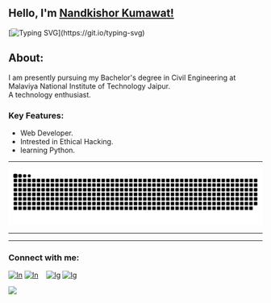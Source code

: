 ## Hello, I'm [Nandkishor Kumawat!](https://www.linkedin.com/in/rohsikdnan) 
<!-- <Image src="https://raw.githubusercontent.com/MartinHeinz/MartinHeinz/master/wave.gif" width="30px">  -->
[![Typing SVG](https://readme-typing-svg.herokuapp.com?size=25&color=1A9AF7&lines=I'm+a+beginner+in+AIML.;Competitive+Coder.)](https://git.io/typing-svg)
    

## About:

I am presently pursuing my Bachelor's degree in Civil Engineering at Malaviya National Institute of Technology Jaipur.   
A technology enthusiast. 


### Key Features:

- Web Developer.
- Intrested in Ethical Hacking.
- learning Python.


---

![snake svg](https://github.com/rohsikdnan/rohsikdnan/blob/output/github-contribution-grid-snake.svg)
<!-- [![rohsikdnan github activity graph](https://activity-graph.herokuapp.com/graph?username=rohsikdnan&theme=react-dark)](https://github.com/rohsikdnan) -->


___  


___  

### Connect with me:

[![ln](./Images/linkedin-light.svg)](https://www.linkedin.com/in/rohsikdnan/)
[![ln](./Images/linkedin-dark.svg)](https://www.linkedin.com/in/rohsikdnan)
&nbsp;&nbsp;
[![Ig](./Images/instagram-light.svg)](https://www.instagram.com/rohsikdnan/)
[![Ig](./Images/instagram-dark.svg)](https://www.instagram.com/rohsikdnan/)
&nbsp;&nbsp;
<!-- [![website](./Images/mail-light.svg)](mailto:shubhansu2021@gmail.com)  -->

<!-- <h2> Github Profile Trophy</h2>
<a href="https://github.com/ryo-ma/github-profile-trophy">
  <Image height="180" src="https://github-profile-trophy.vercel.app/?username=rohsikdnan
&column=8&theme=algolia&no-frame=true"/>
</a> -->

![](https://raw.githubusercontent.com/halfrost/halfrost/master/icons/header_.png)





